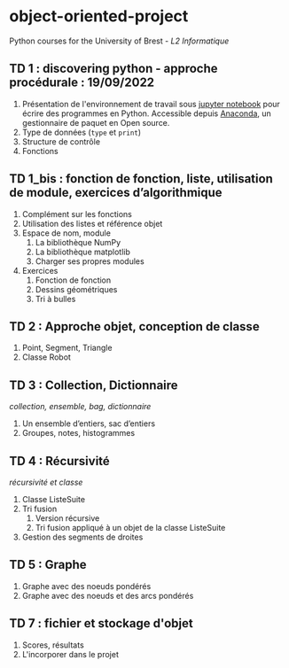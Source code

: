 # object-oriented-project
Python courses for the University of Brest - *L2 Informatique* 

## TD 1 : discovering python - approche procédurale : 19/09/2022

1. Présentation de l'environnement de travail sous [jupyter notebook](https://jupyter-notebook.readthedocs.io/en/stable/) pour écrire des programmes en Python. Accessible depuis [Anaconda](https://anaconda.org), un gestionnaire de paquet en Open source. 
1. Type de données (`type` et `print`)
1. Structure de contrôle
1. Fonctions

## TD 1_bis : fonction de fonction, liste, utilisation de module, exercices d’algorithmique

1. Complément sur les fonctions
1. Utilisation des listes et référence objet
1. Espace de nom, module
   1. La bibliothèque NumPy
   1. La bibliothèque matplotlib
   1. Charger ses propres modules
1. Exercices
   1. Fonction de fonction
   1. Dessins géométriques
   1. Tri à bulles

## TD 2 : Approche objet, conception de classe

1. Point, Segment, Triangle
1. Classe Robot

## TD 3 : Collection, Dictionnaire 

*collection, ensemble, bag, dictionnaire*

1. Un ensemble d’entiers, sac d’entiers
1. Groupes, notes, histogrammes

## TD 4 : Récursivité

*récursivité et classe*

1. Classe ListeSuite
1. Tri fusion
   1. Version récursive 
   1. Tri fusion appliqué à un objet de la classe ListeSuite
1. Gestion des segments de droites

## TD 5 : Graphe

1. Graphe avec des noeuds pondérés
1. Graphe avec des noeuds et des arcs pondérés 	

## TD 7 : fichier et stockage d'objet

1. Scores, résultats
1. L'incorporer dans le projet
